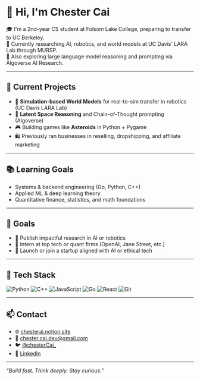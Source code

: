 # 👋 Hi, I'm Chester Cai

🎓 I'm a 2nd-year CS student at Folsom Lake College, preparing to transfer to UC Berkeley.  
🧠 Currently researching AI, robotics, and world models at UC Davis' LARA Lab through MURSP.  
🚀 Also exploring large language model reasoning and prompting via Algoverse AI Research.

---

## 🔧 Current Projects
- 🤖 **Simulation-based World Models** for real-to-sim transfer in robotics (UC Davis LARA Lab)
- 🧠 **Latent Space Reasoning** and Chain-of-Thought prompting (Algoverse)
- 🎮 Building games like **Asteroids** in Python + Pygame
- 🛍️ Previously ran businesses in reselling, dropshipping, and affiliate marketing

---

## 📚 Learning Goals
- Systems & backend engineering (Go, Python, C++)
- Applied ML & deep learning theory
- Quantitative finance, statistics, and math foundations

---

## 🏁 Goals
- 🔬 Publish impactful research in AI or robotics
- 💼 Intern at top tech or quant firms (OpenAI, Jane Street, etc.)
- 🎯 Launch or join a startup aligned with AI or ethical tech

---

## 🧰 Tech Stack
![Python](https://img.shields.io/badge/-Python-black?style=flat&logo=python) 
![C++](https://img.shields.io/badge/-C++-00599C?style=flat&logo=c%2B%2B)
![JavaScript](https://img.shields.io/badge/-JavaScript-black?style=flat&logo=javascript)
![Go](https://img.shields.io/badge/-Go-00ADD8?style=flat&logo=go)
![React](https://img.shields.io/badge/-React-61DAFB?style=flat&logo=react)
![Git](https://img.shields.io/badge/-Git-black?style=flat&logo=git)

---

## 📫 Contact
- 🌐 [chesterai.notion.site](https://chesterai.notion.site)  
- 📧 chester.cai.dev@gmail.com  
- 🐦 [@chesterCai_](https://twitter.com/chesterCai_)  
- 💼 [LinkedIn](https://linkedin.com/in/chester-cai)

---

_“Build fast. Think deeply. Stay curious.”_
